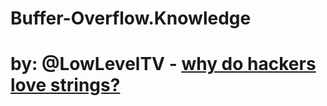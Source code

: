 # Buffer-Overflow.Knowledge
# by: @LowLevelTV - [why do hackers love strings?](https://youtu.be/fjMrDDj47E8)
